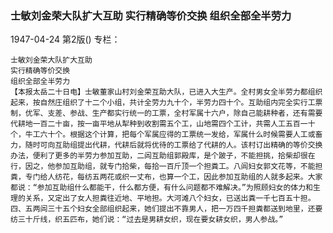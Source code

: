 ### 士敏刘金荣大队扩大互助  实行精确等价交换  组织全部全半劳力

1947-04-24
第2版()
专栏：

    士敏刘金荣大队扩大互助
    实行精确等价交换
    组织全部全半劳力
    【本报太岳二十日电】士敏董家山村刘金荣互助大队，已进入大生产。全村男女全半劳力都组织起来，按自然庄组织了十二个小组，共计全劳力九十个，半劳力四十个。互助组内完全实行工票制，优军、支差、参战、生产都实行统一的工票，全村军属十六户，除自己能耕种者，还有需要代耕地一百二十亩，按一亩平地从犁种到收割需五个工，山地需四个工计，共需人工五百一十个，牛工六十个。根据这个计算，把每个军属应得的工票统一发给，军属什么时候需要人工或畜力，随时可向互助组提出代耕，代耕后就将优待的工票给了代耕的人。该村订出精确的等价交换办法，便利了更多的半劳力参加互助，二闾互助组郭殿库，是个跛子，不能担挑，拾柴却很在行，因之，他参加互助组，就专门拾柴，每拾一百斤顶一个担粪工。八闾妇女郭文花等，不能担粪，专门给人纺花，每纺五两花或织一丈布，也算一个工，因此参加互助组的人就多起来。大家都说：“参加互助组什么都能干，什么都方便，有什么问题都不难解决。”为照顾妇女的体力和生理的关系，又定出了女人担粪往近地、平地担。大河滩八个妇女，已送出粪一千七百五十担。四、五两闾三十五个妇女全部组织起来，她们提出不靠男人，把一万四千担粪都送到地里，还要纺三十斤线，织五匹布，她们说：“过去是男耕女织，现在要女耕女织，男人参战。”
